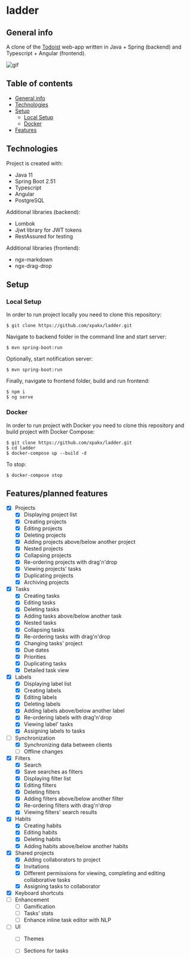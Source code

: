 # ladder

## General info
A clone of the [Todoist](https://todoist.com/) web-app written in Java + Spring (backend) and Typescript + Angular (frontend).

![gif](readme_files/gifs/main.gif)

## Table of contents
* [General info](#general-info)
* [Technologies](#technologies)
* [Setup](#setup)
	* [Local Setup](#local-setup)
	* [Docker](#docker)
* [Features](#features/planned-features)

## Technologies
Project is created with:
* Java 11
* Spring Boot 2.51
* Typescript
* Angular
* PostgreSQL

Additional libraries (backend):
* Lombok
* Jjwt library for JWT tokens
* RestAssured for testing

Additional libraries (frontend):
* ngx-markdown
* ngx-drag-drop

## Setup
### Local Setup
In order to run project locally you need to clone this repository:
```
$ git clone https://github.com/xpakx/ladder.git
```

Navigate to backend folder in the command line and start server:
```
$ mvn spring-boot:run
```

Optionally, start notification server:
```
$ mvn spring-boot:run
```

Finally, navigate to frontend folder, build and run frontend:
```
$ npm i
$ ng serve
```

### Docker
In order to run project with Docker you need to clone this repository and build project with Docker Compose:
```
$ git clone https://github.com/xpakx/ladder.git
$ cd ladder
$ docker-compose up --build -d
```

To stop:
```
$ docker-compose stop
```

## Features/planned features
- [x] Projects
	- [x] Displaying project list
	- [x] Creating projects
	- [x] Editing projects
	- [x] Deleting projects
	- [x] Adding projects above/below another project
	- [x] Nested projects
	- [x] Collapsing projects
	- [x] Re-ordering projects with drag'n'drop
	- [x] Viewing projects' tasks
	- [x] Duplicating projects
	- [x] Archiving projects
- [x] Tasks
	- [x] Creating tasks
	- [x] Editing tasks
	- [x] Deleting tasks
	- [x] Adding tasks above/below another task
	- [x] Nested tasks
	- [x] Collapsing tasks
	- [x] Re-ordering tasks with drag'n'drop
	- [x] Changing tasks' project
	- [x] Due dates
	- [x] Priorities
	- [x] Duplicating tasks
	- [x] Detailed task view
- [x] Labels
	- [x] Displaying label list
	- [x] Creating labels
	- [x] Editing labels
	- [x] Deleting labels
	- [x] Adding labels above/below another label
	- [x] Re-ordering labels with drag'n'drop
	- [x] Viewing label' tasks
	- [x] Assigning labels to tasks
- [ ] Synchronization
	- [x] Synchronizing data between clients
	- [ ] Offline changes
- [x] Filters
	- [x] Search
	- [x] Save searches as filters
	- [x] Displaying filter list 
	- [x] Editing filters
	- [x] Deleting filters
	- [x] Adding filters above/below another filter
	- [x] Re-ordering filters with drag'n'drop
	- [x] Viewing filters' search results
- [x] Habits
	- [x] Creating habits
	- [x] Editing habits
	- [x] Deleting habits
	- [x] Adding habits above/below another habits
- [x] Shared projects
	- [x] Adding collaborators to project
	- [x] Invitations
	- [x] Different permissions for viewing, completing and editing collaborative tasks
	- [x] Assigning tasks to collaborator
- [x] Keyboard shortcuts
- [ ] Enhancement
	- [ ] Gamification
	- [ ] Tasks' stats
	- [ ] Enhance inline task editor with NLP
- [ ] UI
	- [ ] Themes
	- [ ] Sections for tasks

